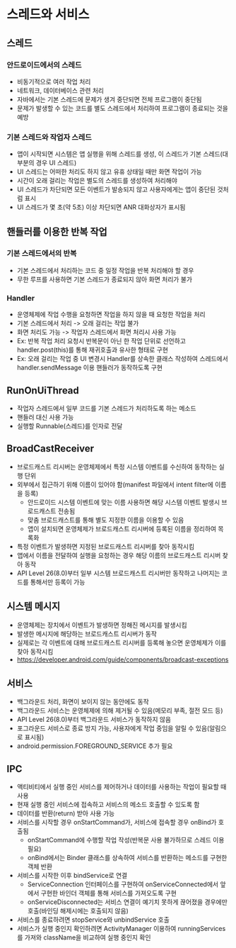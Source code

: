 # 스레드와 서비스

## 스레드

### 안드로이드에서의 스레드

- 비동기적으로 여러 작업 처리
- 네트워크, 데이터베이스 관련 처리
- 자바에서는 기본 스레드에 문제가 생겨 중단되면 전체 프로그램이 중단됨
- 문제가 발생할 수 있는 코드를 별도 스레드에서 처리하여 프로그램이 종료되는 것을 예방

### 기본 스레드와 작업자 스레드

- 앱이 시작되면 시스템은 앱 실행을 위해 스레드를 생성, 이 스레드가 기본 스레드(대부분의 경우 UI 스레드)
- UI 스레드는 어떠한 처리도 하지 않고 유휴 상태일 때만 화면 작업이 가능
- 시간이 오래 걸리는 작업은 별도의 스레드를 생성하여 처리해야
- UI 스레드가 차단되면 모든 이벤트가 발송되지 않고 사용자에게는 앱이 중단된 것처럼 표시
- UI 스레드가 몇 초(약 5초) 이상 차단되면 ANR 대화상자가 표시됨

## 핸들러를 이용한 반복 작업

### 기본 스레드에서의 반복

- 기본 스레드에서 처리하는 코드 중 일정 작업을 반복 처리해야 할 경우
- 무한 루프를 사용하면 기본 스레드가 종료되지 않아 화면 처리가 불가

### Handler

- 운영체제에 작업 수행을 요청하면 작업을 하지 않을 때 요청한 작업을 처리
- 기본 스레드에서 처리 -> 오래 걸리는 작업 불가
- 화면 처리도 가능 -> 작업자 스레드에서 화면 처리시 사용 가능
- Ex: 반복 작업 처리 요청시 반복문이 아닌 한 작업 단위로 선언하고 handler.post(this)를 통해 재귀호출과 유사한 형태로 구현
- Ex: 오래 걸리는 작업 중 UI 변경시 Handler를 상속한 클래스 작성하여 스레드에서 handler.sendMessage 이용 핸들러가 동작하도록 구현

## RunOnUiThread

- 작업자 스레드에서 일부 코드를 기본 스레드가 처리하도록 하는 메소드
- 핸들러 대신 사용 가능
- 실행할 Runnable(스레드)를 인자로 전달

## BroadCastReceiver

- 브로드캐스트 리시버는 운영체제에서 특정 시스템 이벤트를 수신하여 동작하는 실행 단위
- 외부에서 접근하기 위해 이름이 있어야 함(manifest 파일에서 intent filter에 이름을 등록)
    - 안드로이드 시스템 이벤트에 맞는 이름 사용하면 해당 시스템 이벤트 발생시 브로드캐스트 전송됨
    - 맞춤 브로드캐스트를 통해 별도 지정한 이름을 이용할 수 있음
    - 앱이 설치되면 운영체제가 브로드캐스트 리시버에 등록된 이름을 정리하여 목록화
- 특정 이벤트가 발생하면 지정된 브로드캐스트 리시버를 찾아 동작시킴
- 앱에서 이름을 전달하여 실행을 요청하는 경우 해당 이름의 브로드캐스트 리시버 찾아 동작
- API Level 26(8.0)부터 일부 시스템 브로드캐스트 리시버만 동작하고 나머지는 코드를 통해서만 등록이 가능

## 시스템 메시지

- 운영체제는 장치에서 이벤트가 발생하면 정해진 메시지를 발생시킴
- 발생한 메시지에 해당하는 브로드캐스트 리시버가 동작
- 실제로는 각 이벤트에 대해 브로드캐스트 리시버를 등록해 놓으면 운영체제가 이를 찾아 동작시킴
- https://developer.android.com/guide/components/broadcast-exceptions

## 서비스

- 백그라운드 처리, 화면이 보이지 않는 동안에도 동작
- 백그라운드 서비스는 운영체제에 의해 제거될 수 있음(메모리 부족, 절전 모드 등)
- API Level 26(8.0)부터 백그라운드 서비스가 동작하지 않음
- 포그라운드 서비스로 종료 방지 가능, 사용자에게 작업 중임을 알릴 수 있음(알림으로 표시됨)
- android.permission.FOREGROUND_SERVICE 추가 필요

## IPC

- 액티비티에서 실행 중인 서비스를 제어하거나 데이터를 사용하는 작업이 필요할 때 사용
- 현재 실행 중인 서비스에 접속하고 서비스의 메소드 호출할 수 있도록 함
- 데이터를 반환(return) 받아 사용 가능
- 서비스를 시작할 경우 onStartCommand가, 서비스에 접속할 경우 onBind가 호출됨
    - onStartCommand에 수행할 작업 작성(반복문 사용 불가하므로 스레드 이용 필요)
    - onBind에서는 Binder 클래스를 상속하여 서비스를 반환하는 메소드를 구현한 객체 반환
- 서비스를 시작한 이후 bindService로 연결
    - ServiceConnection 인터페이스를 구현하여 onServiceConnected에서 앞에서 구현한 바인더 객체를 통해 서비스를 가져오도록 구현
    - onServiceDisconnected는 서비스 연결이 예기치 못하게 끊어졌을 경우에만 호출(바인딩 해제시에는 호출되지 않음)
- 서비스를 종료하려면 stopService와 unbindService 호출
- 서비스가 실행 중인지 확인하려면 ActivityManager 이용하여 runningServices를 가져와 className을 비교하여 실행 중인지 확인